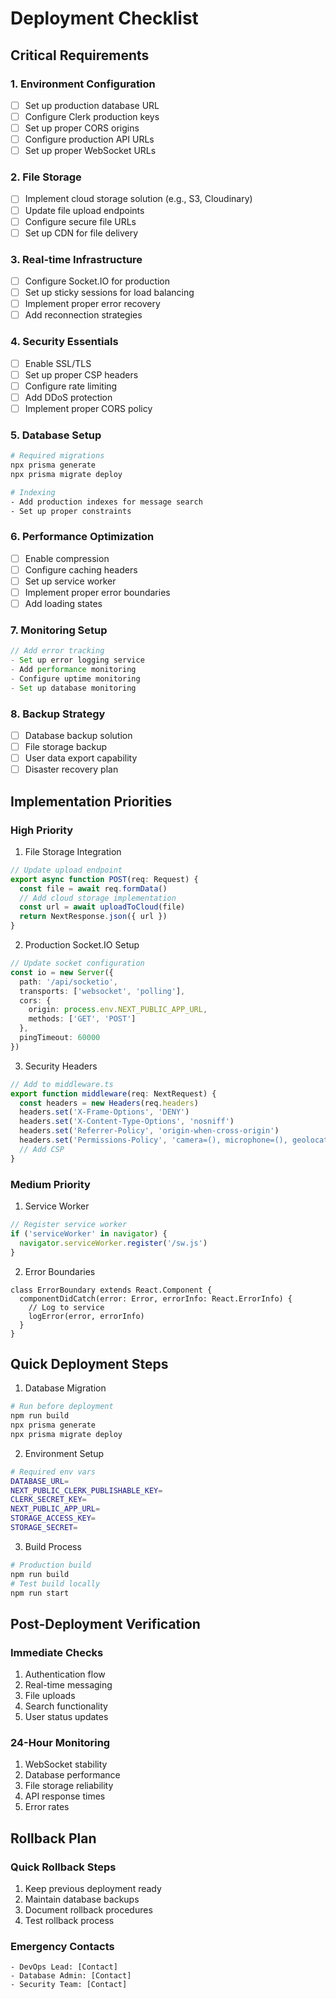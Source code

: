 # Deployment Checklist

## Critical Requirements

### 1. Environment Configuration
- [ ] Set up production database URL
- [ ] Configure Clerk production keys
- [ ] Set up proper CORS origins
- [ ] Configure production API URLs
- [ ] Set up proper WebSocket URLs

### 2. File Storage
- [ ] Implement cloud storage solution (e.g., S3, Cloudinary)
- [ ] Update file upload endpoints
- [ ] Configure secure file URLs
- [ ] Set up CDN for file delivery

### 3. Real-time Infrastructure
- [ ] Configure Socket.IO for production
- [ ] Set up sticky sessions for load balancing
- [ ] Implement proper error recovery
- [ ] Add reconnection strategies

### 4. Security Essentials
- [ ] Enable SSL/TLS
- [ ] Set up proper CSP headers
- [ ] Configure rate limiting
- [ ] Add DDoS protection
- [ ] Implement proper CORS policy

### 5. Database Setup
```bash
# Required migrations
npx prisma generate
npx prisma migrate deploy

# Indexing
- Add production indexes for message search
- Set up proper constraints
```

### 6. Performance Optimization
- [ ] Enable compression
- [ ] Configure caching headers
- [ ] Set up service worker
- [ ] Implement proper error boundaries
- [ ] Add loading states

### 7. Monitoring Setup
```typescript
// Add error tracking
- Set up error logging service
- Add performance monitoring
- Configure uptime monitoring
- Set up database monitoring
```

### 8. Backup Strategy
- [ ] Database backup solution
- [ ] File storage backup
- [ ] User data export capability
- [ ] Disaster recovery plan

## Implementation Priorities

### High Priority
1. File Storage Integration
```typescript
// Update upload endpoint
export async function POST(req: Request) {
  const file = await req.formData()
  // Add cloud storage implementation
  const url = await uploadToCloud(file)
  return NextResponse.json({ url })
}
```

2. Production Socket.IO Setup
```typescript
// Update socket configuration
const io = new Server({
  path: '/api/socketio',
  transports: ['websocket', 'polling'],
  cors: {
    origin: process.env.NEXT_PUBLIC_APP_URL,
    methods: ['GET', 'POST']
  },
  pingTimeout: 60000
})
```

3. Security Headers
```typescript
// Add to middleware.ts
export function middleware(req: NextRequest) {
  const headers = new Headers(req.headers)
  headers.set('X-Frame-Options', 'DENY')
  headers.set('X-Content-Type-Options', 'nosniff')
  headers.set('Referrer-Policy', 'origin-when-cross-origin')
  headers.set('Permissions-Policy', 'camera=(), microphone=(), geolocation=()')
  // Add CSP
}
```

### Medium Priority
1. Service Worker
```typescript
// Register service worker
if ('serviceWorker' in navigator) {
  navigator.serviceWorker.register('/sw.js')
}
```

2. Error Boundaries
```tsx
class ErrorBoundary extends React.Component {
  componentDidCatch(error: Error, errorInfo: React.ErrorInfo) {
    // Log to service
    logError(error, errorInfo)
  }
}
```

## Quick Deployment Steps

1. Database Migration
```bash
# Run before deployment
npm run build
npx prisma generate
npx prisma migrate deploy
```

2. Environment Setup
```bash
# Required env vars
DATABASE_URL=
NEXT_PUBLIC_CLERK_PUBLISHABLE_KEY=
CLERK_SECRET_KEY=
NEXT_PUBLIC_APP_URL=
STORAGE_ACCESS_KEY=
STORAGE_SECRET=
```

3. Build Process
```bash
# Production build
npm run build
# Test build locally
npm run start
```

## Post-Deployment Verification

### Immediate Checks
1. Authentication flow
2. Real-time messaging
3. File uploads
4. Search functionality
5. User status updates

### 24-Hour Monitoring
1. WebSocket stability
2. Database performance
3. File storage reliability
4. API response times
5. Error rates

## Rollback Plan

### Quick Rollback Steps
1. Keep previous deployment ready
2. Maintain database backups
3. Document rollback procedures
4. Test rollback process

### Emergency Contacts
```
- DevOps Lead: [Contact]
- Database Admin: [Contact]
- Security Team: [Contact]
``` 